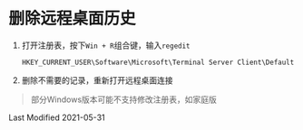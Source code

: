 # 删除远程桌面历史

1. 打开注册表，按下`Win + R`组合键，输入`regedit`

    ```
    HKEY_CURRENT_USER\Software\Microsoft\Terminal Server Client\Default
    ```


2. 删除不需要的记录，重新打开远程桌面连接

> 部分Windows版本可能不支持修改注册表，如家庭版

Last Modified 2021-05-31
